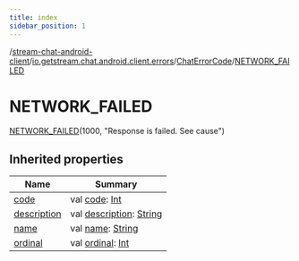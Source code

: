 ```yaml
---
title: index
sidebar_position: 1
---
```

/[stream-chat-android-client](../../../index.md)/[io.getstream.chat.android.client.errors](../../index.md)/[ChatErrorCode](../index.md)/[NETWORK_FAILED](index.md)  
  
  
  
# NETWORK_FAILED  
[NETWORK_FAILED](index.md)(1000, "Response is failed. See cause")  
  
## Inherited properties  
  
|  Name |  Summary | 
|---|---|
| <a name="io.getstream.chat.android.client.errors/ChatErrorCode.NETWORK_FAILED/code/#/PointingToDeclaration/"></a>[code](code.md)| <a name="io.getstream.chat.android.client.errors/ChatErrorCode.NETWORK_FAILED/code/#/PointingToDeclaration/"></a>val [code](code.md): [Int](https://kotlinlang.org/api/latest/jvm/stdlib/kotlin/-int/index.html)|
| <a name="io.getstream.chat.android.client.errors/ChatErrorCode.NETWORK_FAILED/description/#/PointingToDeclaration/"></a>[description](description.md)| <a name="io.getstream.chat.android.client.errors/ChatErrorCode.NETWORK_FAILED/description/#/PointingToDeclaration/"></a>val [description](description.md): [String](https://kotlinlang.org/api/latest/jvm/stdlib/kotlin/-string/index.html)|
| <a name="io.getstream.chat.android.client.errors/ChatErrorCode.NETWORK_FAILED/name/#/PointingToDeclaration/"></a>[name](name.md)| <a name="io.getstream.chat.android.client.errors/ChatErrorCode.NETWORK_FAILED/name/#/PointingToDeclaration/"></a>val [name](name.md): [String](https://kotlinlang.org/api/latest/jvm/stdlib/kotlin/-string/index.html)|
| <a name="io.getstream.chat.android.client.errors/ChatErrorCode.NETWORK_FAILED/ordinal/#/PointingToDeclaration/"></a>[ordinal](ordinal.md)| <a name="io.getstream.chat.android.client.errors/ChatErrorCode.NETWORK_FAILED/ordinal/#/PointingToDeclaration/"></a>val [ordinal](ordinal.md): [Int](https://kotlinlang.org/api/latest/jvm/stdlib/kotlin/-int/index.html)|

